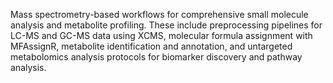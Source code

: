 Mass spectrometry-based workflows for comprehensive small molecule analysis and metabolite profiling.
These include preprocessing pipelines for LC-MS and GC-MS data using XCMS, molecular formula assignment
with MFAssignR, metabolite identification and annotation, and untargeted metabolomics analysis protocols
for biomarker discovery and pathway analysis.
